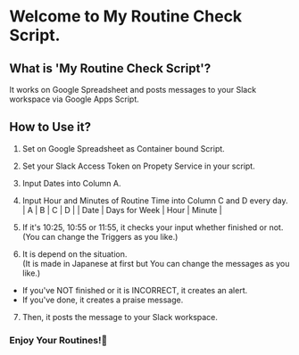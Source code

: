 # Welcome to My Routine Check Script.

## What is 'My Routine Check Script'?
It works on Google Spreadsheet and posts messages to your Slack workspace via Google Apps Script.

## How to Use it?
1. Set on Google Spreadsheet as Container bound Script.

2. Set your Slack Access Token on Propety Service in your script.

3. Input Dates into Column A.

4. Input Hour and Minutes of Routine Time into Column C and D every day.  
| A | B | C | D |
| Date | Days for Week | Hour | Minute |

5. If it's 10:25, 10:55 or 11:55, it checks your input whether finished or not.  
(You can change the Triggers as you like.)

6. It is depend on the situation.  
(It is made in Japanese at first but You can change the messages as you like.)  
- If you've NOT finished or it is INCORRECT, it creates an alert.  
- If you've done, it creates a praise message.

7. Then, it posts the message to your Slack workspace.

### Enjoy Your Routines!👋
